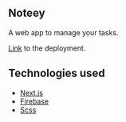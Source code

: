 
## Noteey

A web app to manage your tasks.


[Link](https://noteey.vercel.app/) to the deployment.


## Technologies used

- [Next.js](https://nextjs.org/)
- [Firebase](https://firebase.google.com)
- [Scss](https:sass-lang.com)
